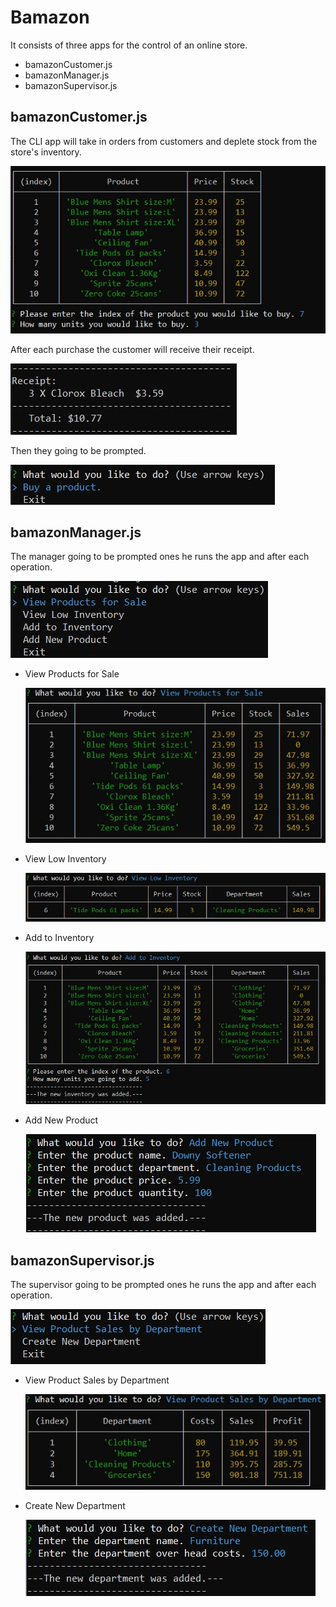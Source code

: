 # Bamazon

It consists of three apps for the control of an online store.
   * bamazonCustomer.js
   * bamazonManager.js
   * bamazonSupervisor.js


## bamazonCustomer.js

The CLI app will take in orders from customers and deplete stock from the store's inventory.

![Image of menu](1.png) 

After each purchase the customer will receive their receipt.

![Image of menu](2.png)

Then they going to be prompted.

![Image of menu](3.png)


## bamazonManager.js

The manager going to be prompted ones he runs the app and after each operation.

![Image of menu](4.png) 
 
  * View Products for Sale

    ![Image of menu](5.png)
    
  * View Low Inventory

    ![Image of menu](6.png)
    
  * Add to Inventory

    ![Image of menu](7.png)
    
  * Add New Product

    ![Image of menu](8.png)

## bamazonSupervisor.js

The supervisor going to be prompted ones he runs the app and after each operation.

![Image of menu](9.png)

  * View Product Sales by Department

    ![Image of menu](10.png)
   
  * Create New Department

    ![Image of menu](11.png)